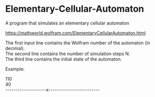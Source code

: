 # Elementary-Cellular-Automaton
A program that simulates an elementary cellular automaton

https://mathworld.wolfram.com/ElementaryCellularAutomaton.html

The first input line contains the Wolfram number of the automaton (in decimal). <br>
The second line contains the number of simulation steps N. <br>
The third line contains the initial state of the automaton.

Example:

110 <br>
40 <br>
--------------------x-------------------------
